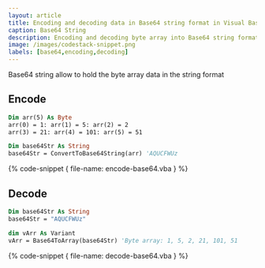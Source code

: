```yaml
---
layout: article
title: Encoding and decoding data in Base64 string format in Visual Basic 6 (VBA)
caption: Base64 String
description: Encoding and decoding byte array into Base64 string format in Visual Basic 6 (VBA)
image: /images/codestack-snippet.png
labels: [base64,encoding,decoding]
---
```

Base64 string allow to hold the byte array data in the string format

## Encode

~~~vb
Dim arr(5) As Byte
arr(0) = 1: arr(1) = 5: arr(2) = 2
arr(3) = 21: arr(4) = 101: arr(5) = 51

Dim base64Str As String
base64Str = ConvertToBase64String(arr) 'AQUCFWUz
~~~

{% code-snippet { file-name: encode-base64.vba } %}

## Decode

~~~vb
Dim base64Str As String
base64Str = "AQUCFWUz"

dim vArr As Variant
vArr = Base64ToArray(base64Str) 'Byte array: 1, 5, 2, 21, 101, 51
~~~

{% code-snippet { file-name: decode-base64.vba } %}